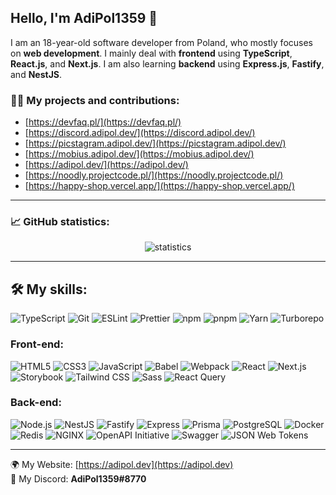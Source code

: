 ## Hello, I'm AdiPol1359 👋

I am an 18-year-old software developer from Poland, who mostly focuses on **web development**. I mainly deal with **frontend** using **TypeScript**, **React.js**, and **Next.js**. I am also learning **backend** using **Express.js**, **Fastify**, and **NestJS**.

### 👨‍💻 My projects and contributions:
- [https://devfaq.pl/](https://devfaq.pl/)
- [https://discord.adipol.dev/](https://discord.adipol.dev/)
- [https://picstagram.adipol.dev/](https://picstagram.adipol.dev/)
- [https://mobius.adipol.dev/](https://mobius.adipol.dev/)
- [https://adipol.dev/](https://adipol.dev/)
- [https://noodly.projectcode.pl/](https://noodly.projectcode.pl/)
- [https://happy-shop.vercel.app/](https://happy-shop.vercel.app/)
  
---

### 📈 GitHub statistics:
<p align="center">
  <img src="https://github-readme-stats.vercel.app/api?username=adipol1359&show_icons=true" alt="statistics">
</p>

---

## 🛠️ My skills:
![TypeScript](https://img.shields.io/badge/-TypeScript-3178C6?style=for-the-badge&logoColor=white&logo=typescript)
![Git](https://img.shields.io/badge/-Git-F05032?style=for-the-badge&logoColor=white&logo=git)
![ESLint](https://img.shields.io/badge/-ESLint-4B32C3?style=for-the-badge&logoColor=white&logo=eslint)
![Prettier](https://img.shields.io/badge/-Prettier-F7B93E?style=for-the-badge&logoColor=white&logo=prettier)
![npm](https://img.shields.io/badge/-npm-CB3837?style=for-the-badge&logoColor=white&logo=npm)
![pnpm](https://img.shields.io/badge/-pnpm-F69220?style=for-the-badge&logoColor=white&logo=pnpm)
![Yarn](https://img.shields.io/badge/-Yarn-2C8EBB?style=for-the-badge&logoColor=white&logo=yarn)
![Turborepo](https://img.shields.io/badge/-Turborepo-EF4444?style=for-the-badge&logoColor=white&logo=turborepo)

### Front-end:
![HTML5](https://img.shields.io/badge/-HTML5-E34F26?style=for-the-badge&logoColor=white&logo=html5)
![CSS3](https://img.shields.io/badge/-CSS3-1572B6?style=for-the-badge&logoColor=white&logo=css3)
![JavaScript](https://img.shields.io/badge/-JavaScript-F7DF1E?style=for-the-badge&logoColor=white&logo=javascript)
![Babel](https://img.shields.io/badge/-Babel-F9DC3E?style=for-the-badge&logoColor=white&logo=babel)
![Webpack](https://img.shields.io/badge/-Webpack-8DD6F9?style=for-the-badge&logoColor=white&logo=webpack)
![React](https://img.shields.io/badge/-React-61DAFB?style=for-the-badge&logoColor=white&logo=react)
![Next.js](https://img.shields.io/badge/-Next.js-000000?style=for-the-badge&logoColor=white&logo=next.js)
![Storybook](https://img.shields.io/badge/-Storybook-FF4785?style=for-the-badge&logoColor=white&logo=storybook)
![Tailwind CSS](https://img.shields.io/badge/-Tailwind%20CSS-06B6D4?style=for-the-badge&logoColor=white&logo=tailwind%20css)
![Sass](https://img.shields.io/badge/-Sass-CC6699?style=for-the-badge&logoColor=white&logo=sass)
![React Query](https://img.shields.io/badge/-React%20Query-FF4154?style=for-the-badge&logoColor=white&logo=react%20query)

### Back-end:
![Node.js](https://img.shields.io/badge/-Node.js-339933?style=for-the-badge&logoColor=white&logo=node.js)
![NestJS](https://img.shields.io/badge/-NestJS-E0234E?style=for-the-badge&logoColor=white&logo=nestjs)
![Fastify](https://img.shields.io/badge/-Fastify-000000?style=for-the-badge&logoColor=white&logo=fastify)
![Express](https://img.shields.io/badge/-Express-000000?style=for-the-badge&logoColor=white&logo=express)
![Prisma](https://img.shields.io/badge/-Prisma-2D3748?style=for-the-badge&logoColor=white&logo=prisma)
![PostgreSQL](https://img.shields.io/badge/-PostgreSQL-4169E1?style=for-the-badge&logoColor=white&logo=postgresql)
![Docker](https://img.shields.io/badge/-Docker-2496ED?style=for-the-badge&logoColor=white&logo=docker)
![Redis](https://img.shields.io/badge/-Redis-DC382D?style=for-the-badge&logoColor=white&logo=redis)
![NGINX](https://img.shields.io/badge/-NGINX-009639?style=for-the-badge&logoColor=white&logo=nginx)
![OpenAPI Initiative](https://img.shields.io/badge/-OpenAPI%20Initiative-6BA539?style=for-the-badge&logoColor=white&logo=openapi%20initiative)
![Swagger](https://img.shields.io/badge/-Swagger-85EA2D?style=for-the-badge&logoColor=white&logo=swagger)
![JSON Web Tokens](https://img.shields.io/badge/-JSON%20Web%20Tokens-000000?style=for-the-badge&logoColor=white&logo=json%20web%20tokens)

---

🌍 My Website: [https://adipol.dev](https://adipol.dev)<br>
📱 My Discord: **AdiPol1359#8770**
